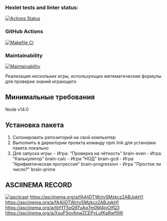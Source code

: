 ### Hexlet tests and linter status:

[![Actions Status](https://github.com/Sverxsro4nik/frontend-project-lvl1/workflows/hexlet-check/badge.svg)](https://github.com/Sverxsro4nik/frontend-project-lvl1/actions)

### GitHub Actions

[![Makefile CI](https://github.com/Sverxsro4nik/frontend-project-lvl1/actions/workflows/makefile.yml/badge.svg)](https://github.com/Sverxsro4nik/frontend-project-lvl1/actions/workflows/makefile.yml)

### Maintainability

[![Maintainability](https://api.codeclimate.com/v1/badges/f75273a47f96509e4a5d/maintainability)](https://codeclimate.com/github/Sverxsro4nik/frontend-project-lvl1/maintainability)

Реализация нескольких игры, использующих математические формулы для проверки знаний играющего

## Минимальные требования

Node v14.0

## Установка пакета

1.  Склонировать репозиторий на свой компьютер
2.  Выполнить в директории проекта команду npm link для установки пакета локально
3.  Для запуска игры: - Игра: "Проверка на чётность" brain-even - Игра: "Калькулятор" brain-calc - Игра "НОД" brain-gcd - Игра "Арифметическая прогрессия" brain-progression - Игра "Простое ли число?" brain-prime

## ASCIINEMA RECORD

[![asciicast](https://asciinema.org/a/fkCYXHuadBFbRCzB8jXzYmRfc)](https://asciinema.org/a/fkCYXHuadBFbRCzB8jXzYmRfc)
https://asciinema.org/a/fAAIjDTWctvSMzkcz2ABJqkH1
https://asciinema.org/a/fAAIjDTWctvSMzkcz2ABJqkH1
https://asciinema.org/a/tbYfT5oQ97uAq7m0M4joOlfQ3
https://asciinema.org/a/XsuP3ov6qwZCEPvLufKaRwf9W
